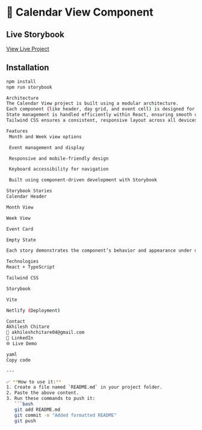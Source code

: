 # 📅 Calendar View Component  

## Live Storybook  
[View Live Project](https://calender-view-akhilesh.netlify.app/)  

## Installation  
```bash
npm install
npm run storybook

Architecture
The Calendar View project is built using a modular architecture.
Each component (like header, day grid, and event cell) is designed for reusability and scalability.
State management is handled efficiently within React, ensuring smooth updates when navigating between months or adding events.
Tailwind CSS ensures a consistent, responsive layout across all devices.

Features
 Month and Week view options

 Event management and display

 Responsive and mobile-friendly design

 Keyboard accessibility for navigation

 Built using component-driven development with Storybook

Storybook Stories
Calendar Header

Month View

Week View

Event Card

Empty State

Each story demonstrates the component’s behavior and appearance under different states, making it easier to test and document UI components.

Technologies
React + TypeScript

Tailwind CSS

Storybook

Vite

Netlify (Deployment)

Contact
Akhilesh Chitare
📧 akhileshchitare04@gmail.com
🔗 LinkedIn
🌐 Live Demo

yaml
Copy code

---

✅ **How to use it:**
1. Create a file named `README.md` in your project folder.  
2. Paste the above content.  
3. Run these commands to push it:
   ```bash
   git add README.md
   git commit -m "Added formatted README"
   git push